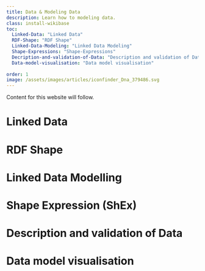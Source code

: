 ```yaml
---
title: Data & Modeling Data
description: Learn how to modeling data.
class: install-wikibase
toc:
  Linked-Data: "Linked Data"
  RDF-Shape: "RDF Shape"
  Linked-Data-Modeling: "Linked Data Modeling"
  Shape-Expressions: "Shape-Expressions"
  Decription-and-validation-of-Data: "Description and validation of Data"
  Data-model-visualisation: "Data model visualisation"
  
order: 1
image: /assets/images/articles/iconfinder_Dna_379486.svg
---
```

Content for this website will follow.

# Linked Data

# RDF Shape

# Linked Data Modelling

# Shape Expression (ShEx)

# Description and validation of Data

# Data model visualisation

